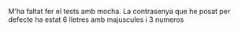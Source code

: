 M'ha faltat fer el tests amb mocha.
La contrasenya que he posat per defecte ha estat 6 lletres amb majuscules i 3 numeros






